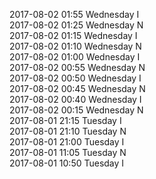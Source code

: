 2017-08-02 01:55 Wednesday  I  
2017-08-02 01:25 Wednesday  N  
2017-08-02 01:15 Wednesday  I  
2017-08-02 01:10 Wednesday  N  
2017-08-02 01:00 Wednesday  I  
2017-08-02 00:55 Wednesday  N  
2017-08-02 00:50 Wednesday  I  
2017-08-02 00:45 Wednesday  N  
2017-08-02 00:40 Wednesday  I  
2017-08-02 00:15 Wednesday  N  
2017-08-01 21:15 Tuesday  I  
2017-08-01 21:10 Tuesday  N  
2017-08-01 21:00 Tuesday  I  
2017-08-01 11:05 Tuesday  N  
2017-08-01 10:50 Tuesday  I  
